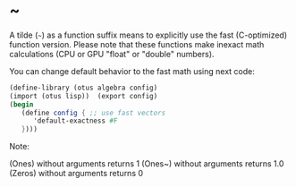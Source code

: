 ~
=
A tilde (`~`) as a function suffix means to explicitly use the fast (C-optimized) function version. Please note that these functions make inexact math calculations (CPU or GPU "float" or "double" numbers).

You can change default behavior to the fast math using next code:
```scheme
(define-library (otus algebra config)
(import (otus lisp))  (export config)
(begin
   (define config { ;; use fast vectors
      'default-exactness #F
   })))
```

Note:

(Ones) without arguments returns 1
(Ones~) without arguments returns 1.0
(Zeros) without arguments returns 0
